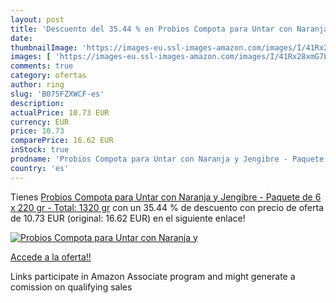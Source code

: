 ```yaml
---
layout: post
title: 'Descuento del 35.44 % en Probios Compota para Untar con Naranja y'
date: 
thumbnailImage: 'https://images-eu.ssl-images-amazon.com/images/I/41Rx28xmG7L._SL200_.jpg'
images: [ 'https://images-eu.ssl-images-amazon.com/images/I/41Rx28xmG7L._SL200_.jpg' ]
comments: true
category: ofertas
author: ring
slug: 'B075FZXWCF-es'
description:
actualPrice: 10.73 EUR
currency: EUR
price: 10.73
comparePrice: 16.62 EUR
inStock: true
prodname: 'Probios Compota para Untar con Naranja y Jengibre - Paquete de 6 x 220 gr - Total: 1320 gr'
country: 'es'
---
```


Tienes [Probios Compota para Untar con Naranja y Jengibre - Paquete de 6 x 220 gr - Total: 1320 gr](https://www.amazon.es/dp/B075FZXWCF/?tag=tolees-21) con un 35.44 % de descuento con precio de oferta de 10.73 EUR (original: 16.62 EUR) en el siguiente enlace!

[![Probios Compota para Untar con Naranja y](https://images-eu.ssl-images-amazon.com/images/I/41Rx28xmG7L._SL200_.jpg)](https://www.amazon.es/dp/B075FZXWCF/?tag=tolees-21)

[Accede a la oferta!!](https://www.amazon.es/dp/B075FZXWCF/?tag=tolees-21)

Links participate in Amazon Associate program and might generate a comission on qualifying sales


